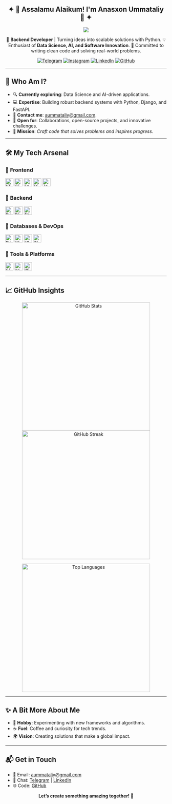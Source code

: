 <p align="center">
  <h2 align="center">✦ 👋 Assalamu Alaikum! I'm Anasxon Ummataliy 🚀 ✦</h2>
</p>

<p align="center">
  <img src="https://capsule-render.vercel.app/api?type=waving&color=gradient&height=120&section=header&text=Welcome%20to%20my%20GitHub!&fontAlign=50&fontAlignY=40&desc=Developer%20Journey%20Since%202024&descAlign=50&descAlignY=70" />
</p>


<p align="center">
  🐍 <strong>Backend Developer</strong> | Turning ideas into scalable solutions with Python.  
  💡 Enthusiast of <strong>Data Science, AI, and Software Innovation</strong>.  
  🌟 Committed to writing clean code and solving real-world problems.
</p>

<p align="center">
  <a href="https://t.me/anasxonummataliy"><img src="https://img.shields.io/badge/Telegram-2CA5E0?style=flat-square&logo=telegram&logoColor=white" alt="Telegram"></a>
  <a href="https://instagram.com/anasxon_ummataliy"><img src="https://img.shields.io/badge/Instagram-E4405F?style=flat-square&logo=instagram&logoColor=white" alt="Instagram"></a>
  <a href="https://linkedin.com/in/anaskhon-ummataliy-9a02b0339"><img src="https://img.shields.io/badge/LinkedIn-0A66C2?style=flat-square&logo=linkedin&logoColor=white" alt="LinkedIn"></a>
  <a href="https://github.com/anasxonummataliy"><img src="https://img.shields.io/badge/GitHub-181717?style=flat-square&logo=github&logoColor=white" alt="GitHub"></a>
</p>

---

## 🌟 Who Am I?
- 🔍 **Currently exploring**: Data Science and AI-driven applications.  
- 💻 **Expertise**: Building robust backend systems with Python, Django, and FastAPI.  
- 📧 **Contact me**: [aummataliy@gmail.com](mailto:aummataliy@gmail.com).  
- 🤝 **Open for**: Collaborations, open-source projects, and innovative challenges.  
- 🎯 **Mission**: *Craft code that solves problems and inspires progress.*

---

## 🛠 My Tech Arsenal

### 🔸 **Frontend**
<p>
  <code><img height='25' src="https://img.shields.io/badge/HTML5-E34F26?style=flat-square&logo=html5&logoColor=white" alt="HTML5"></code>
 <code><img height='25' src="https://img.shields.io/badge/CSS3-1572B6?style=flat-square&logo=css3&logoColor=white" alt="CSS3"></code>
<code><img height='25'src="https://img.shields.io/badge/Sass-CC6699?style=flat-square&logo=sass&logoColor=white" alt="Sass"></code>
<code><img height='25' src="https://img.shields.io/badge/SCSS-CC6699?style=flat-square&logo=sass&logoColor=white" alt="SCSS"></code>
<code><img height='25' src="https://img.shields.io/badge/JavaScript-F7DF1E?style=flat-square&logo=javascript&logoColor=black" alt="JavaScript"></code>
</p>

### 🔸 **Backend**
<p>
<code><img height='25'  src="https://img.shields.io/badge/Python-3776AB?style=flat-square&logo=python&logoColor=white" alt="Python"></code>
<code><img height='25' src="https://img.shields.io/badge/Django-092E20?style=flat-square&logo=django&logoColor=white" alt="Django"></code>
<code><img height='25'  src="https://img.shields.io/badge/FastAPI-009688?style=flat-square&logo=fastapi&logoColor=white" alt="FastAPI"></code>
</p>

### 🔸 **Databases & DevOps**
<p>
 <code><img height='25'  src="https://img.shields.io/badge/MySQL-4479A1?style=flat-square&logo=mysql&logoColor=white" alt="MySQL"></code>
<code><img height='25'  src="https://img.shields.io/badge/PostgreSQL-336791?style=flat-square&logo=postgresql&logoColor=white" alt="PostgreSQL"></code>
<code><img height='25'  src="https://img.shields.io/badge/SQLite-003B57?style=flat-square&logo=sqlite&logoColor=white" alt="SQLite"></code>
<code><img height='25'  src="https://img.shields.io/badge/Docker-2496ED?style=flat-square&logo=docker&logoColor=white" alt="Docker"></code>
</p>

### 🔸 **Tools & Platforms**
<p>
<code><img height='25'  src="https://img.shields.io/badge/Git-F05032?style=flat-square&logo=git&logoColor=white" alt="Git"></code>
<code><img height='25'  src="https://img.shields.io/badge/macOS-000000?style=flat-square&logo=apple&logoColor=white" alt="macOS"></code>
<code><img height='25'  src="https://img.shields.io/badge/VS_Code-007ACC?style=flat-square&logo=visual-studio-code&logoColor=white" alt="VS Code"></code>
</p>


---

## 📈 GitHub Insights
<p align="center">
  <img src="https://github-readme-stats.vercel.app/api?username=anasxonummataliy&show_icons=true&theme=dracula" alt="GitHub Stats" width="400"/>
  <img src="https://github-readme-streak-stats.herokuapp.com/?user=anasxonummataliy&show_icons=true&theme=dracula" alt="GitHub Streak" width="400"/>
</p>
<p align="center">
  <img src="https://github-readme-stats.vercel.app/api/top-langs/?username=anasxonummataliy&layout=compact&theme=dracula" alt="Top Languages" width="400"/>
</p>

---

## ✨ A Bit More About Me
- 🧩 **Hobby**: Experimenting with new frameworks and algorithms.  
- ☕ **Fuel**: Coffee and curiosity for tech trends.  
- 🌍 **Vision**: Creating solutions that make a global impact.  

---

## 📬 Get in Touch
- 📧 Email: [aummataliy@gmail.com](mailto:aummataliy@gmail.com)  
- 💬 Chat: [Telegram](https://t.me/anasxon_ummataliy) | [LinkedIn](https://linkedin.com/in/anaskhon-ummataliy-9a02b0339)  
- 🌐 Code: [GitHub](https://github.com/anasxonummataliy)  

<p align="center">
  <strong>Let’s create something amazing together! 🌟</strong>
</p>
